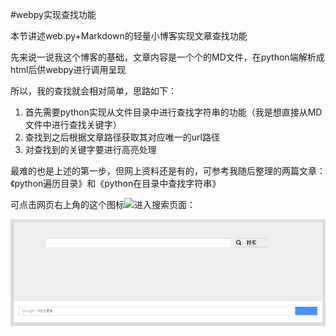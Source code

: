 #webpy实现查找功能

本节讲述web.py+Markdown的轻量小博客实现文章查找功能

先来说一说我这个博客的基础，文章内容是一个个的MD文件，在python端解析成html后供webpy进行调用呈现

所以，我的查找就会相对简单，思路如下：

1. 首先需要python实现从文件目录中进行查找字符串的功能（我是想直接从MD文件中进行查找关键字）
2. 查找到之后根据文章路径获取其对应唯一的url路径
3. 对查找到的关键字要进行高亮处理

最难的也是上述的第一步，但网上资料还是有的，可参考我随后整理的两篇文章：《python遍历目录》和《python在目录中查找字符串》

可点击网页右上角的这个图标![](http://www.qjwgg.com/static/img/menu_search.png)进入搜索页面：

![](/static/img/search_demo.png)
